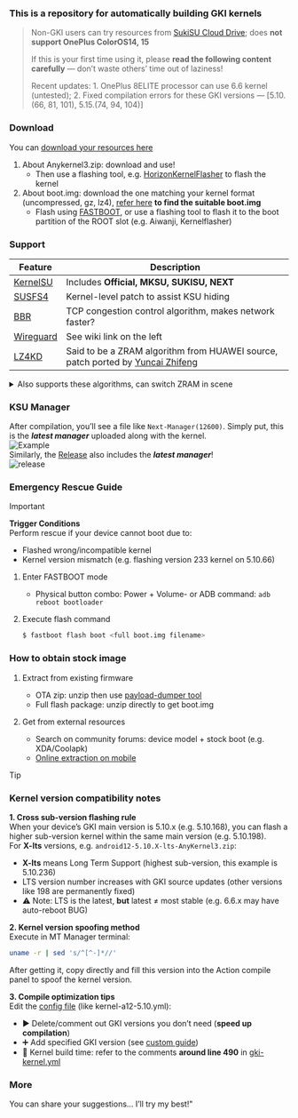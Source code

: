 ### This is a repository for automatically building GKI kernels

> Non-GKI users can try resources from [SukiSU Cloud Drive](https://alist.shirkneko.top); does **not support OnePlus ColorOS14, 15**  
>
> If this is your first time using it, please **read the following content carefully** — don’t waste others’ time out of laziness!  
>
> Recent updates: 1. OnePlus 8ELITE processor can use 6.6 kernel (untested); 2. Fixed compilation errors for these GKI versions — [5.10.(66, 81, 101), 5.15.(74, 94, 104)]

### Download  
You can [download your resources here](https://github.com/guruji-byte/GKI_KernelSU_SUSFS/releases)  
1. About Anykernel3.zip: download and use!  
   - Then use a flashing tool, e.g. [HorizonKernelFlasher](https://github.com/libxzr/HorizonKernelFlasher/releases) to flash the kernel  
2. About boot.img: download the one matching your kernel format (uncompressed, gz, lz4), [refer here](https://kernelsu.org/zh_CN/guide/installation.html#install-by-kernelsu-boot-image) **to find the suitable boot.img**  
   - Flash using [FASTBOOT](https://magiskcn.com/), or use a flashing tool to flash it to the boot partition of the ROOT slot (e.g. Aiwanji, Kernelflasher)

### Support  
| Feature | Description |
| --- | --- |
| [KernelSU](https://kernelsu.org/zh_CN/) | Includes **Official, MKSU, SUKISU, NEXT** |
| [SUSFS4](https://gitlab.com/simonpunk/susfs4ksu) | Kernel-level patch to assist KSU hiding |
| [BBR](https://blog.thinkin.top/archives/ke-pu-bbrdao-di-shi-shi-me) | TCP congestion control algorithm, makes network faster? |
| [Wireguard](https://zh.wikipedia.org/wiki/WireGuard) | See wiki link on the left |
| [LZ4KD](https://github.com/ShirkNeko/SukiSU_patch/tree/main/other) | Said to be a ZRAM algorithm from HUAWEI source, patch ported by [Yuncai Zhifeng](http://www.coolapk.com/u/24963680) |

<details>  
<summary>Also supports these algorithms, can switch ZRAM in scene</summary>

### LZ4K, LZ4HC, deflate, 842, ~~zstdn~~, lz4k_oplus

</details>

### KSU Manager  
After compilation, you’ll see a file like `Next-Manager(12600)`. Simply put, this is the ***latest manager*** uploaded along with the kernel.  
![Example](./assets/get_manager.gif)  
Similarly, the [Release](https://github.com/zzh20188/GKI_KernelSU_SUSFS/releases) also includes the ***latest manager***!  
![release](./assets/release_manager.gif)

### Emergency Rescue Guide

> [!IMPORTANT]  
> **Trigger Conditions**  
> Perform rescue if your device cannot boot due to:  
> - Flashed wrong/incompatible kernel  
> - Kernel version mismatch (e.g. flashing version 233 kernel on 5.10.66)  
1. Enter FASTBOOT mode  

   - Physical button combo: Power + Volume- or ADB command: `adb reboot bootloader`  

2. Execute flash command  
   ```bash
   $ fastboot flash boot <full boot.img filename>
   ```

### How to obtain stock image  
1. Extract from existing firmware  

   - OTA zip: unzip then use [payload-dumper tool](https://magiskcn.com/payload-dumper-go-boot.html)  
   - Full flash package: unzip directly to get boot.img

2. Get from external resources  

   - Search on community forums: device model + stock boot (e.g. XDA/Coolapk)  
   - [Online extraction on mobile](https://magiskcn.com/payload-dumper-compose.html)

> [!TIP]  
> ### Kernel version compatibility notes  
>
> **1. Cross sub-version flashing rule**  
> When your device’s GKI main version is 5.10.x (e.g. 5.10.168), you can flash a higher sub-version kernel within the same main version (e.g. 5.10.198).  
> For **X-lts** versions, e.g. `android12-5.10.X-lts-AnyKernel3.zip`:  
> - **X-lts** means Long Term Support (highest sub-version, this example is 5.10.236)  
> - LTS version number increases with GKI source updates (other versions like 198 are permanently fixed)  
> - ⚠️ Note: LTS is the latest, **but** latest ≠ most stable (e.g. 6.6.x may have auto-reboot BUG)  
>
> **2. Kernel version spoofing method**  
> Execute in MT Manager terminal:  
> ```bash
> uname -r | sed 's/^[^-]*//'
> ```  
> After getting it, copy directly and fill this version into the Action compile panel to spoof the kernel version.
>
> **3. Compile optimization tips**  
> Edit the [config file](.github/workflows/kernel-a12-5.10.yml) (like kernel-a12-5.10.yml):  
> - ▶️ Delete/comment out GKI versions you don’t need (**speed up compilation**)  
> - ➕ Add specified GKI version (see [custom guide](https://www.coolapk.com/feed/62820671?shareKey=OGMxYmZmNTk0YzIxNjgxNzM1MzI~&shareUid=11253396&shareFrom=com.coolapk.market_15.2.2))  
> - 📅 Kernel build time: refer to the comments **around line 490** in [gki-kernel.yml](.github/workflows/gki-kernel.yml)

### More  
You can share your suggestions... I’ll try my best!"
